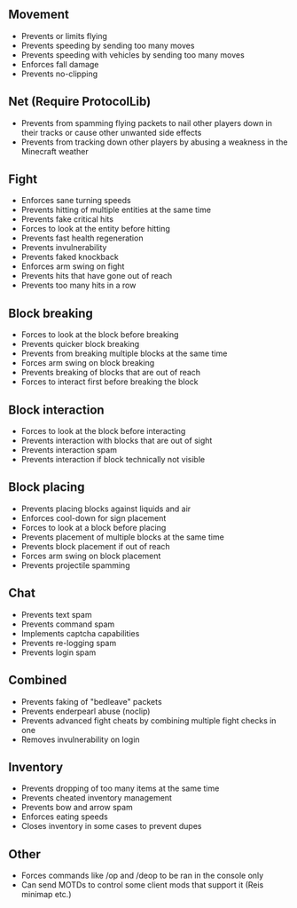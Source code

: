 ## Movement
* Prevents or limits flying
* Prevents speeding by sending too many moves
* Prevents speeding with vehicles by sending too many moves
* Enforces fall damage
* Prevents no-clipping

## Net (Require ProtocolLib)
* Prevents from spamming flying packets to nail other players down in their tracks or cause other unwanted side effects 
* Prevents from tracking down other players by abusing a weakness in the Minecraft weather
 
## Fight
* Enforces sane turning speeds
* Prevents hitting of multiple entities at the same time
* Prevents fake critical hits
* Forces to look at the entity before hitting
* Prevents fast health regeneration
* Prevents invulnerability
* Prevents faked knockback
* Enforces arm swing on fight
* Prevents hits that have gone out of reach
* Prevents too many hits in a row

## Block breaking
* Forces to look at the block before breaking
* Prevents quicker block breaking
* Prevents from breaking multiple blocks at the same time
* Forces arm swing on block breaking
* Prevents breaking of blocks that are out of reach
* Forces to interact first before breaking the block

## Block interaction
* Forces to look at the block before interacting
* Prevents interaction with blocks that are out of sight
* Prevents interaction spam
* Prevents interaction if block technically not visible

## Block placing
* Prevents placing blocks against liquids and air
* Enforces cool-down for sign placement
* Forces to look at a block before placing
* Prevents placement of multiple blocks at the same time
* Prevents block placement if out of reach
* Forces arm swing on block placement
* Prevents projectile spamming

## Chat
* Prevents text spam
* Prevents command spam
* Implements captcha capabilities
* Prevents re-logging spam
* Prevents login spam

## Combined
* Prevents faking of "bedleave" packets
* Prevents enderpearl abuse (noclip)
* Prevents advanced fight cheats by combining multiple fight checks in one
* Removes invulnerability on login

## Inventory
* Prevents dropping of too many items at the same time
* Prevents cheated inventory management
* Prevents bow and arrow spam
* Enforces eating speeds
* Closes inventory in some cases to prevent dupes

## Other
* Forces commands like /op and /deop to be ran in the console only
* Can send MOTDs to control some client mods that support it (Reis minimap etc.)